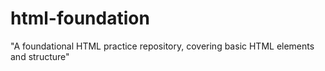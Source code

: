 # html-foundation
"A foundational HTML practice repository, covering basic HTML elements and structure"
